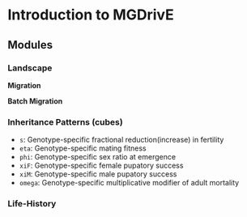 # Introduction to MGDrivE

## Modules

### Landscape

**Migration**

**Batch Migration**

### Inheritance Patterns (cubes)

* `s`: Genotype-specific fractional reduction(increase) in fertility
* `eta`: Genotype-specific mating fitness
* `phi`: Genotype-specific sex ratio at emergence
* `xiF`: Genotype-specific female pupatory success
* `xiM`: Genotype-specific male pupatory success
* `omega`: Genotype-specific multiplicative modifier of adult mortality

### Life-History

